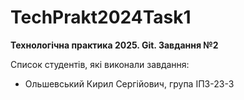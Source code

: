 # TechPrakt2024Task1
**Технологічна практика 2025. Git. Завдання №2**

Список студентів, які виконали завдання:
* Ольшевський Кирил Сергійович, група ІПЗ-23-3
